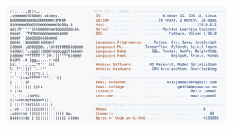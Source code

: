 <picture>
  <source srcset="https://raw.githubusercontent.com/mmazinjameel/mmazinjameel/main/dark_mode.svg?v=1738534075" media="(prefers-color-scheme: dark)">
  <img src="https://raw.githubusercontent.com/mmazinjameel/mmazinjameel/main/light_mode.svg?v=1738534075">
</picture>
